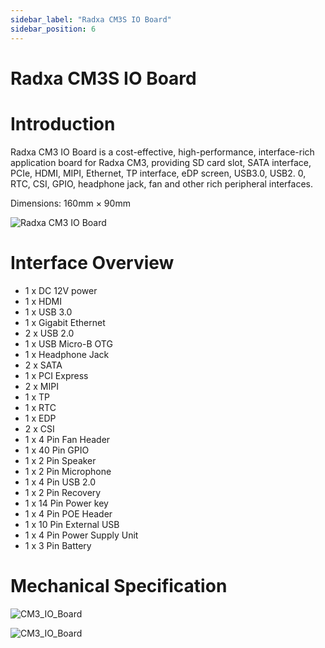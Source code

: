```yaml
---
sidebar_label: "Radxa CM3S IO Board"
sidebar_position: 6
---
```


# Radxa CM3S IO Board

# Introduction

Radxa CM3 IO Board is a cost-effective, high-performance, interface-rich application board for Radxa CM3, providing SD card slot, SATA interface, PCIe, HDMI, MIPI, Ethernet, TP interface, eDP screen, USB3.0, USB2. 0, RTC, CSI, GPIO, headphone jack, fan and other rich peripheral interfaces.

Dimensions: 160mm × 90mm

![Radxa CM3 IO Board](/img/accessories/cm3-io-board/cm3-io-board.webp)

# Interface Overview

- 1 x DC 12V power
- 1 x HDMI
- 1 x USB 3.0
- 1 x Gigabit Ethernet
- 2 x USB 2.0
- 1 x USB Micro-B OTG
- 1 x Headphone Jack
- 2 x SATA
- 1 x PCI Express
- 2 x MIPI
- 1 x TP
- 1 x RTC
- 1 x EDP
- 2 x CSI
- 1 x 4 Pin Fan Header
- 1 x 40 Pin GPIO
- 1 x 2 Pin Speaker
- 1 x 2 Pin Microphone
- 1 x 4 Pin USB 2.0
- 1 x 2 Pin Recovery
- 1 x 14 Pin Power key
- 1 x 4 Pin POE Header
- 1 x 10 Pin External USB
- 1 x 4 Pin Power Supply Unit
- 1 x 3 Pin Battery

# Mechanical Specification

![CM3_IO_Board](/img/accessories/cm3-io-board/cm3-io-top-specification.webp)

![CM3_IO_Board](/img/accessories/cm3-io-board/cm3-io-bottom-specification.webp)
